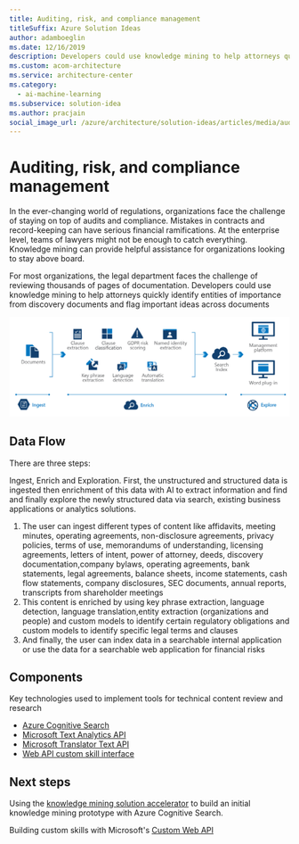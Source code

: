 ```yaml
---
title: Auditing, risk, and compliance management
titleSuffix: Azure Solution Ideas
author: adamboeglin
ms.date: 12/16/2019
description: Developers could use knowledge mining to help attorneys quickly identify entities of importance from discovery documents and flag important ideas across documents
ms.custom: acom-architecture
ms.service: architecture-center
ms.category:
  - ai-machine-learning
ms.subservice: solution-idea
ms.author: pracjain
social_image_url: /azure/architecture/solution-ideas/articles/media/auditing-and-risk-compliance.png
---
```


<!-- cSpell:ignore pracjain -->

# Auditing, risk, and compliance management

In the ever-changing world of regulations, organizations face the challenge of staying on top of audits and compliance. Mistakes in contracts and record-keeping can have serious financial ramifications. At the enterprise level, teams of lawyers might not be enough to catch everything. Knowledge mining can provide helpful assistance for organizations looking to stay above board.

For most organizations, the legal department faces the challenge of reviewing thousands of pages of documentation. Developers could use knowledge mining to help attorneys quickly identify entities of importance from discovery documents and flag important ideas across documents

![Architecture Diagram](../media/auditing-and-risk-compliance.png)

## Data Flow

There are three steps:

Ingest, Enrich and Exploration. First, the unstructured and structured data is ingested then enrichment of this data with AI to extract information and find and finally explore the newly structured data via search, existing business applications or analytics solutions.

1. The user can ingest different types of content like affidavits, meeting minutes, operating agreements, non-disclosure agreements, privacy policies, terms of use, memorandums of understanding, licensing agreements, letters of intent, power of attorney, deeds, discovery documentation,company bylaws, operating agreements, bank statements, legal agreements, balance sheets, income statements, cash flow statements, company disclosures, SEC documents, annual reports, transcripts from shareholder meetings
2. This content is enriched by using key phrase extraction, language detection, language translation,entity extraction (organizations and people) and custom models to identify certain regulatory obligations and custom models to identify specific legal terms and clauses
3. And finally, the user can index data in a searchable internal application or use the data for a searchable web application for financial risks

## Components

Key technologies used to implement tools for technical content review and research

- [Azure Cognitive Search](https://docs.microsoft.com/azure/search/)
- [Microsoft Text Analytics API](https://azure.microsoft.com/services/cognitive-services/text-analytics/)
- [Microsoft Translator Text API](https://azure.microsoft.com/services/cognitive-services/translator-text-api/)
- [Web API custom skill interface](https://docs.microsoft.com/azure/search/cognitive-search-custom-skill-interface)

## Next steps

Using the [knowledge mining solution accelerator](https://docs.microsoft.com/samples/azure-samples/azure-search-knowledge-mining/azure-search-knowledge-mining) to build an initial knowledge mining prototype with Azure Cognitive Search.

Building custom skills with Microsoft's [Custom Web API](https://docs.microsoft.com/azure/search/cognitive-search-custom-skill-interface)
